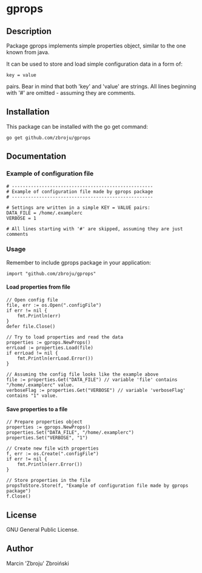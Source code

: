# gprops

## Description

Package gprops implements simple properties object, similar
to the one known from java.

It can be used to store and load simple configuration data in a form
of:

    key = value

pairs. Bear in mind that both 'key' and 'value' are strings. All lines beginning with '#' are omitted - assuming they are comments.

## Installation

This package can be installed with the go get command:

    go get github.com/zbroju/gprops

## Documentation

### Example of configuration file

    # ----------------------------------------------------
    # Example of configuration file made by gprops package
    # ----------------------------------------------------

    # Settings are written in a simple KEY = VALUE pairs:
    DATA_FILE = /home/.examplerc
    VERBOSE = 1

    # All lines starting with '#' are skipped, assuming they are just comments

### Usage
Remember to include gprops package in your application:

    import "github.com/zbroju/gprops"

#### Load properties from file

    // Open config file
    file, err := os.Open(".configFile")
    if err != nil {
        fmt.Println(err)
    }
    defer file.Close()

    // Try to load properties and read the data
    properties := gprops.NewProps()
    errLoad := properties.Load(file)
    if errLoad != nil {
        fmt.Println(errLoad.Error())
    }

    // Assuming the config file looks like the example above
    file := properties.Get("DATA_FILE") // variable 'file' contains "/home/.examplerc" value.
    verboseFlag := properties.Get("VERBOSE") // variable 'verboseFlag' contains "1" value.

#### Save properties to a file

    // Prepare properties object
    properties := gprops.NewProps()
    properties.Set("DATA_FILE", "/home/.examplerc")
    properties.Set("VERBOSE", "1")

    // Create new file with properties
    f, err := os.Create(".configFile")
    if err != nil {
        fmt.Println(err.Error())
    }

    // Store properties in the file
    propsToStore.Store(f, "Example of configuration file made by gprops package")
    f.Close()

## License

GNU General Public License.

## Author
Marcin 'Zbroju' Zbroiński